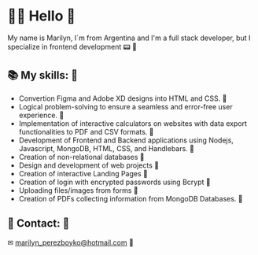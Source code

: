 # 👋🏼 Hello                                                                                                             🌺
My name is Marilyn, I´m from Argentina and I'm a full stack developer, but I specialize in frontend development 📟       🌺

## 📚 My skills:                                                                                                       🌺
- Convertion Figma and Adobe XD designs into HTML and CSS.                                                               🌺
- Logical problem-solving to ensure a seamless and error-free user experience.                                         🌺
- Implementation of interactive calculators on websites with data export functionalities to PDF and CSV formats.         🌺
- Development of Frontend and Backend applications using Nodejs, Javascript, MongoDB, HTML, CSS, and Handlebars.       🌺
- Creation of non-relational databases                                                                                   🌺
- Design and development of web projects                                                                               🌺
- Creation of interactive Landing Pages                                                                                  🌺
- Creation of login with encrypted passwords using Bcrypt                                                              🌺
- Uploading files/images from forms                                                                                      🌺
- Creation of PDFs collecting information from MongoDB Databases.                                                      🌺

## 📨 Contact:                                                                                                           🌺
✉ marilyn_perezboyko@hotmail.com                                                                                       🌺
